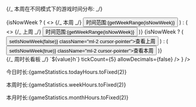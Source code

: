 {/_ 本周在不同模式下的游戏时间分布: _/}
<div className="flex flex-row justify-center">
{isNowWeek ? (
<>
{/_ 本周 _/}
<button className="ml-2">时间范围:{getWeekRange(isNowWeek)}</button>
</>
) : (
<>
{/_ 上周 _/}
<button className="ml-2">时间范围:{getWeekRange(isNowWeek)}</button>
</>
)}
{isNowWeek ? (
<button onClick={() => setIsNowWeek(false)} className="ml-2 cursor-pointer">查看上周</button>
) : (
<button onClick={() => setIsNowWeek(true)} className="ml-2 cursor-pointer">查看本周</button>
)}
</div>
<div className="flex h-75 w-full flex-row">
{/_ 周时长看板 _/}
<ResponsiveContainer width="75%" height="100%">
<AreaChart
width={500}
height={400}
data={data}
margin={{
                top: 0,
                right: 0,
                left: 30,
                bottom: 0,
              }}
className="p-2" >
<CartesianGrid strokeDasharray="3 3" />
<XAxis dataKey="name" />
<YAxis
domain={[0, 'dataMax']}
tickFormatter={(value) => `${value}h`}
tickCount={5}
allowDecimals={false}
/>
<Tooltip content={<CustomTooltip />} />
<Legend />
<Area
                type="monotone"
                dataKey="普通模式"
                stackId="1"
                stroke="#8884d8"
                fill="#8884d8"
              />
<Area
                type="monotone"
                dataKey="快速模式"
                stackId="1"
                stroke="#82ca9d"
                fill="#82ca9d"
              />
<Area
                type="monotone"
                dataKey="挂机模式"
                stackId="1"
                stroke="#ffc658"
                fill="#ffc658"
              />
<Area
                type="monotone"
                dataKey="沉浸模式"
                stackId="1"
                stroke="#ff7300"
                fill="#ff7300"
              />
</AreaChart>
</ResponsiveContainer>
<div className="flex flex-col">
<p>今日时长:{gameStatistics.todayHours.toFixed(2)}</p>
<p>本周时长:{gameStatistics.weekHours.toFixed(2)}</p>
<p>本月时长:{gameStatistics.monthHours.toFixed(2)}</p>
</div>
</div>
